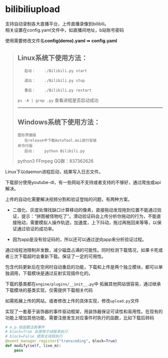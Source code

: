 # bilibiliupload

支持自动录制各大直播平台，上传直播录像到bilibili。  
相关设置在config.yaml文件中，如直播间地址，b站账号密码

使用需要修改文件名**config(demo).yaml** ➡ **config.yaml**

>## Linux系统下使用方法：
>
>        启动：    ./Bilibili.py start
>
>        退出：    ./Bilibili.py stop
>
>        重启：    ./Bilibili.py restart
>
> `ps -A | grep .py` 查看进程是否启动成功
>***
>
>## Windows系统下使用方法：
>     图形界面版
>        在release中下载AutoTool.msi进行安装
>     命令行版
>        启动：    python Bilibili.py
>python3 FFmpeg QQ群：837362626

Linux下以daemon进程启动，结果写入日志文件。

下载部分使用youtube-dl，有一些网站不支持或者支持的不够好，通过爬虫或api解决。

上传的自动化需要解决视频分割和验证登陆的问题，有两种方案。

* 二值化、灰度处理找缺口计算移动的像素，直接拖动发现拖到位置不能通过验证，提示：“拼图被怪物吃了”。滑动验证码会上传分析你拖动的行为，不能直接拖动，需要模拟人操作轨迹，加速度，上下抖动，拖过再拖回来等等，以保证通过验证的成功率。

* 因为app是没有验证码的，所以还可以通过逆向app来分析验证过程。

通过线程池限制并发数，减少磁盘占满的可能性。同时检测下载情况，如果卡死或者三次下载超时会重新下载。保证了一定的可用性。

包含代码更新后在空闲时自动重启的功能，下载和上传是两个独立模块，都可以单独调用，下载模块是通过反射实现插件化的。

下载的基类都在`engine/plugins/__init__.py`中
拓展其他网站很容易，通过继承下载模块的基类实现，仅需提供下载相关代码

如需拓展上传的网站，或者修改上传的具体实现，修改`upload.py`文件

实现了一套基于装饰器的事件驱动框架，用装饰器保证可读性和易用性。在现有的功能上增加其他功能，需要注册发生对应事件时执行的函数，比如下载后转码

```python
# e.p.给函数注册事件
# block=True 会使用子线程来执行
# block=False 使用主线程执行
@event_manager.register("transcoding", block=True)
def modify(self, live_m):
    pass
```
